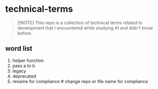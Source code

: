 # technical-terms

> [!NOTE}
> This repo is a collection of technical terms related to development that I encountered while studying AI and didn't know before.

## word list
1. helper function
2. pass a to b
3. legacy
4. deprecated
5. rename for compliance # change repo or file name for compliance
